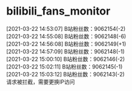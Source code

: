 # bilibili_fans_monitor
[2021-03-22 14:53:07] B站粉丝数：9062154(-2)  
[2021-03-22 14:55:08] B站粉丝数：9062148(-6)  
[2021-03-22 14:56:08] B站粉丝数：9062149(+1)  
[2021-03-22 14:57:09] B站粉丝数：9062148(-1)  
[2021-03-22 15:00:10] B站粉丝数：9062146(-2)  
[2021-03-22 15:02:11] B站粉丝数：9062145(-1)  
[2021-03-22 15:03:12] B站粉丝数：9062143(-2)  
请求被拦截，需要更换IP访问
